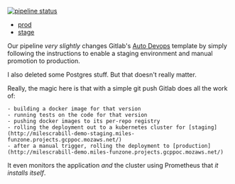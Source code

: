 [![pipeline status](https://gitlab.com/milescrabill/demo/badges/master/pipeline.svg)](https://gitlab.com/milescrabill/demo/commits/master)

- [prod](http://milescrabill-demo.miles-funzone.projects.gcppoc.mozaws.net/)
- [stage](http://milescrabill-demo-staging.miles-funzone.projects.gcppoc.mozaws.net/)

Our pipeline _very slightly_ changes Gitlab's [Auto Devops](https://docs.gitlab.com/ee/topics/autodevops/index.html) template by simply following the instructions to enable a staging environment and manual promotion to production.

I also deleted some Postgres stuff. But that doesn't really matter.

Really, the magic here is that with a simple git push Gitlab does all the work of:

    - building a docker image for that version
    - running tests on the code for that version
    - pushing docker images to its per-repo registry
    - rolling the deployment out to a kubernetes cluster for [staging](http://milescrabill-demo-staging.miles-funzone.projects.gcppoc.mozaws.net/)
    - after a manual trigger, rolling the deployment to [production](http://milescrabill-demo.miles-funzone.projects.gcppoc.mozaws.net/)

It even monitors the application _and_ the cluster using Prometheus that _it installs itself_.